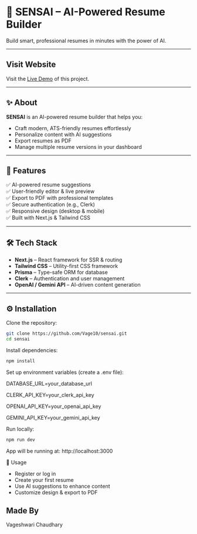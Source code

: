 # 🌟 SENSAI – AI-Powered Resume Builder

Build smart, professional resumes in minutes with the power of AI.


---

## Visit Website
Visit the [Live Demo]([https://job-portal-orpin-nine.vercel.app/](https://sensai-vage.vercel.app/)) of this project.

---

## ✨ About

**SENSAI** is an AI-powered resume builder that helps you:
- Craft modern, ATS-friendly resumes effortlessly
- Personalize content with AI suggestions
- Export resumes as PDF
- Manage multiple resume versions in your dashboard

---

## 🚀 Features

✅ AI-powered resume suggestions  
✅ User-friendly editor & live preview  
✅ Export to PDF with professional templates  
✅ Secure authentication (e.g., Clerk)  
✅ Responsive design (desktop & mobile)  
✅ Built with Next.js & Tailwind CSS

---

## 🛠️ Tech Stack

- **Next.js** – React framework for SSR & routing
- **Tailwind CSS** – Utility-first CSS framework
- **Prisma** – Type-safe ORM for database
- **Clerk** – Authentication and user management
- **OpenAI / Gemini API** – AI-driven content generation

---

## ⚙️ Installation

Clone the repository:

```bash
git clone https://github.com/Vage10/sensai.git
cd sensai
```
Install dependencies:

```bash
npm install
```

Set up environment variables (create a .env file):

DATABASE_URL=your_database_url

CLERK_API_KEY=your_clerk_api_key

OPENAI_API_KEY=your_openai_api_key

GEMINI_API_KEY=your_gemini_api_key

Run locally:

```bash
npm run dev
```
App will be running at: http://localhost:3000

🧪 Usage
* Register or log in
* Create your first resume
* Use AI suggestions to enhance content
* Customize design & export to PDF

## Made By 
Vageshwari Chaudhary

